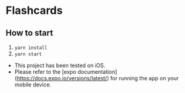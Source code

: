 # Flashcards

## How to start

1. `yarn install`
2. `yarn start`

* This project has been tested on iOS.
* Please refer to the [expo documentation] (https://docs.expo.io/versions/latest/) for running the app on your mobile device.
